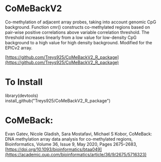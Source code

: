 # CoMeBackV2
Co-methylation of adjacent array probes, taking into account genomic CpG background. Function cmr() constructs co-methylated regions based on pair-wise positive correlations above variable correlation threshold.  The threshold increases linearly from a low value for low-density CpG background to a high value for high density background. Modified for the EPICv2 array.

[https://github.com/Treys925/CoMeBackV2_R_package](https://github.com/Treys925/CoMeBackV2_R_package)

# To Install
library(devtools) <br />
install_github("Treys925/CoMeBackV2_R_package")

# CoMeBack:
Evan Gatev, Nicole Gladish, Sara Mostafavi, Michael S Kobor, CoMeBack: DNA methylation array data analysis for co-methylated regions, Bioinformatics, Volume 36, Issue 9, May 2020, Pages 2675–2683, [https://doi.org/10.1093/bioinformatics/btaa049](https://academic.oup.com/bioinformatics/article/36/9/2675/5716323)
